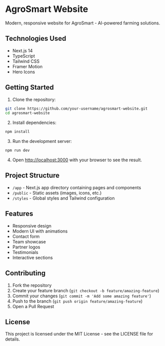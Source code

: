 # AgroSmart Website

Modern, responsive website for AgroSmart - AI-powered farming solutions.

## Technologies Used

- Next.js 14
- TypeScript
- Tailwind CSS
- Framer Motion
- Hero Icons

## Getting Started

1. Clone the repository:
```bash
git clone https://github.com/your-username/agrosmart-website.git
cd agrosmart-website
```

2. Install dependencies:
```bash
npm install
```

3. Run the development server:
```bash
npm run dev
```

4. Open [http://localhost:3000](http://localhost:3000) with your browser to see the result.

## Project Structure

- `/app` - Next.js app directory containing pages and components
- `/public` - Static assets (images, icons, etc.)
- `/styles` - Global styles and Tailwind configuration

## Features

- Responsive design
- Modern UI with animations
- Contact form
- Team showcase
- Partner logos
- Testimonials
- Interactive sections

## Contributing

1. Fork the repository
2. Create your feature branch (`git checkout -b feature/amazing-feature`)
3. Commit your changes (`git commit -m 'Add some amazing feature'`)
4. Push to the branch (`git push origin feature/amazing-feature`)
5. Open a Pull Request

## License

This project is licensed under the MIT License - see the LICENSE file for details. 